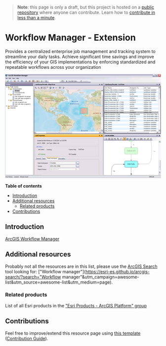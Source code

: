 > **Note**: this page is only a draft, but this project is hosted on a [public repository](https://github.com/hhkaos/awesome-arcgis) where anyone can contribute. Learn how to [contribute in less than a minute](https://github.com/hhkaos/awesome-arcgis/blob/master/CONTRIBUTING.md#contributions).

# Workflow Manager - Extension

 Provides a centralized enterprise job management and tracking system to streamline your daily tasks. Achieve significant time savings and improve the efficiency of your GIS implementations by enforcing standardized and repeatable workflows across your organization

 ![Workflow Manager - Extension Screenshot](../../product-thumbnails/workflow-manager.png) 

<!-- START doctoc generated TOC please keep comment here to allow auto update -->
<!-- DON'T EDIT THIS SECTION, INSTEAD RE-RUN doctoc TO UPDATE -->
**Table of contents**

- [Introduction](#introduction)
- [Additional resources](#additional-resources)
  - [Related products](#related-products)
- [Contributions](#contributions)

<!-- END doctoc generated TOC please keep comment here to allow auto update -->

## Introduction

[ArcGIS Workflow Manager](http://www.esri.com/software/arcgis/extensions/arcgis-workflow-manager)

## Additional resources

Probably not all the resources are in this list, please use the [ArcGIS Search](https://esri-es.github.io/arcgis-search/) tool looking for: ["Workflow manager"](https://esri-es.github.io/arcgis-search/?search="Workflow manager"&utm_campaign=awesome-list&utm_source=awesome-list&utm_medium=page).

### Related products

List of all Esri products in the ["Esri Products - ArcGIS Platform" group](https://awesome-arcgis.maps.arcgis.com/home/group.html?id=663480a878724c42aef09a523a8d5139&view=list&start=1&num=20#content)

## Contributions

Feel free to improve/extend this resource page using [this template](https://github.com/hhkaos/awesome-arcgis/blob/master/templates/PRODUCT_PAGE_TEMPLATE.md) ([Contribution Guide](https://github.com/hhkaos/awesome-arcgis/blob/master/CONTRIBUTING.md)).
